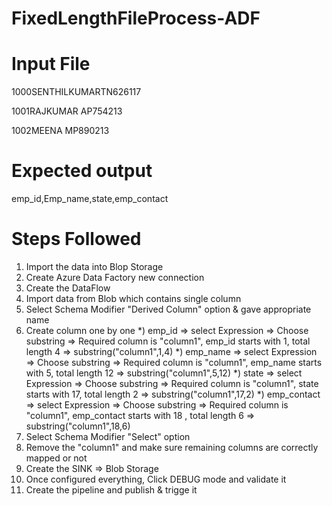 # FixedLengthFileProcess-ADF

# Input File

1000SENTHILKUMARTN626117

1001RAJKUMAR    AP754213

1002MEENA       MP890213  

# Expected output
emp_id,Emp_name,state,emp_contact

# Steps Followed

1. Import the data into Blop Storage
2. Create Azure Data Factory new connection
3. Create the DataFlow
4. Import data from Blob which contains single column
5. Select Schema Modifier "Derived Column" option & gave appropriate name
6. Create column one by one
    *) emp_id => select Expression => Choose substring => Required column is "column1", emp_id starts with 1, total length 4 => substring("column1",1,4)
    *) emp_name => select Expression => Choose substring => Required column is "column1", emp_name starts with 5, total length 12 => substring("column1",5,12)
    *) state => select Expression => Choose substring => Required column is "column1", state starts with 17, total length 2 => substring("column1",17,2)
    *) emp_contact => select Expression => Choose substring => Required column is "column1", emp_contact starts with 18 , total length 6 => substring("column1",18,6)
 7. Select Schema Modifier "Select" option
 8. Remove the "column1" and make sure remaining columns are correctly mapped or not
 9. Create the SINK => Blob Storage
 10. Once configured everything, Click DEBUG mode and validate it
 11. Create the pipeline and publish & trigge it
 

